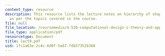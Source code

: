 ```yaml
---
content_type: resource
description: This resource lists the lecture notes on hierarchy of shape grammars
  as per the topics covered in the course.
file: null
file_location: /coursemedia/4-520-computational-design-i-theory-and-applications-fall-2005/1fc1a63e2c4c6d0f5a67fdb57352b368_lect9.pdf
file_type: application/pdf
resourcetype: Document
title: lect9.pdf
uid: 1fc1a63e-2c4c-6d0f-5a67-fdb57352b368
---
```

